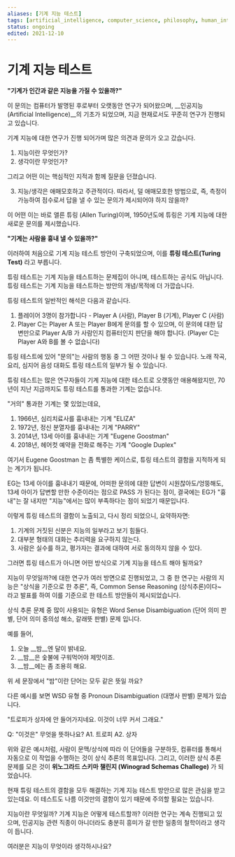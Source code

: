 ```yaml
---
aliases: [기계 지능 테스트]
tags: [artificial_intelligence, computer_science, philosophy, human_intellect, WHAT-IS]
status: ongoing
edited: 2021-12-10
---
```


# 기계 지능 테스트

__"기계가 인간과 같은 지능을 가질 수 있을까?"__

이 문의는 컴퓨터가 발명된 후로부터 오랫동안 연구가 되어왔으며, __인공지능(Artificial Intelligence)__의 기초가 되었으며, 지금 현재로서도 꾸준히 연구가 진행되고 있습니다.

기계 지능에 대한 연구가 진행 되어가며 많은 의견과 문의가 오고 갔습니다.

1. 지능이란 무엇인가?
2. 생각이란 무엇인가?

그리고 어떤 이는 핵심적인 지적과 함께 질문을 던졌습니다.

3. 지능/생각은 애매모호하고 주관적이다. 따라서, 덜 애매모호한 방법으로, 즉, 측정이 가능하여 점수로서 답을 낼 수 있는 문의가 제시되어야 하지 않을까?

이 어떤 이는 바로 앨른 튜링 (Allen Turing)이며, 1950년도에 튜링은 기계 지능에 대한 새로운 문의를 제시했습니다.

__"기계는 사람을 흉내 낼 수 있을까?"__

이러하여 처음으로 기계 지능 테스트 방안이 구축되었으며, 이를 __튜링 테스트(Turing Test)__ 라고 부릅니다.

튜링 테스트는 기계 지능을 테스트하는 문제집이 아니며, 테스트하는 공식도 아닙니다.
튜링 테스트는 기계 지능을 테스트하는 방안의 개념/목적에 더 가깝습니다.

튜링 테스트의 일반적인 해석은 다음과 같습니다.

1. 플레이어 3명이 참가합니다 - Player A (사람), Player B (기계), Player C (사람)
2. Player C는 Player A 또는 Player B에게 문의를 할 수 있으며, 이 문의에 대한 답변만으로 Player A/B 가 사람인지 컴퓨터인지 판단을 해야 합니다. (Player C는 Player A와 B를 볼 수 없습니다)

튜링 테스트에 있어 "문의"는 사람의 행동 중 그 어떤 것이나 될 수 있습니다. 노래 작곡, 요리, 심지어 음성 대화도 튜링 테스트의 일부가 될 수 있습니다.

튜링 테스트는 많은 연구자들이 기계 지능에 대한 테스트로 오랫동안 애용해왔지만, 70년이 지난 지금까지도 튜링 테스트를 통과한 기계는 없습니다.

"거의" 통과한 기계는 몇 있었는데요,

1. 1966년, 심리치료사를 흉내내는 기계 "ELIZA"
2. 1972년, 정신 분열자를 흉내내는 기계 "PARRY"
3. 2014년, 13세 아이를 흉내내는 기계 "Eugene Goostman"
4. 2018년, 헤어컷 예약을 전화로 해주는 기계 "Google Duplex"

여기서 Eugene Goostman 는 좀 특별한 케이스로, 튜링 테스트의 결함을 지적하게 되는 계기가 됩니다.

EG는 13세 아이를 흉내내기 때문에, 어떠한 문의에 대한 답변이 시원찮아도/엉뚱해도, 13세 아이가 답변할 만한 수준이라는 점으로 PASS 가 된다는 점이, 결국에는 EG가 "흉내"는 잘 내지만 "지능"에서는 많이 부족하다는 점이 되었기 때문입니다.

이렇게 튜링 테스트의 결함이 노출되고, 다시 정리 되었으니, 요약하자면:

1. 기계의 거짓된 신분은 지능의 일부라고 보기 힘들다.
2. 대부분 형태의 대화는 추리력을 요구하지 않는다.
3. 사람은 실수를 하고, 평가자는 결과에 대하여 서로 동의하지 않을 수 있다.



그러면 튜링 테스트가 아니면 어떤 방식으로 기계 지능을 테스트 해야 될까요?

지능이 무엇일까?에 대한 연구가 여러 방면으로 진행되었고, 그 중 한 연구는 사람의 지능은 "상식을 기준으로 한 추론", 즉, Common Sense Reasoning (상식추론)이다~ 라고 발표를 하여 이를 기준으로 한 테스트 방안들이 제시되었습니다.

상식 추론 문제 중 많이 사용되는 유형은 Word Sense Disambiguation (단어 의미 판별, 단어 의미 중의성 해소, 갈래뜻 판별) 문제 입니다.

예를 들어,

1. 오늘 __밤__엔 달이 밝네요.
2. __밤__은 숯불에 구워먹어야 제맛이죠.
3. __밤__에는 좀 조용히 해요.

위 세 문장에서 "밤"이란 단어는 모두 같은 뜻일 까요?



다른 예시를 보면 WSD 유형 중 Pronoun Disambiguation (대명사 판별) 문제가 있습니다.

"트로피가 상자에 안 들어가지네요. 이것이 너무 커서 그래요."

Q: "이것은" 무엇을 뜻하나요?
A1. 트로피
A2. 상자



위와 같은 예시처럼, 사람이 문맥/상식에 따라 이 단어들을 구분하듯, 컴퓨터를 통해서 자동으로 이 작업을 수행하는 것이 상식 추론의 목표입니다. 그리고, 이러한 상식 추론 문제를 모은 것이 __위노그라드 스키마 챌린지 (Winograd Schemas Challege)__ 가 되었습니다.

현재 튜링 테스트의 결함을 모두 해결하는 기계 지능 테스트 방안으로 많은 관심을 받고 있는데요.
이 테스트도 나름 이것만의 결함이 있기 때문에 주의할 필요는 있습니다.



지능이란 무엇일까? 기계 지능은 어떻게 테스트할까? 이러한 연구는 계속 진행되고 있으며, 인공지능 관련 직종이 아니더라도 충분히 흥미가 갈 만한 일종의 철학이라고 생각이 듭니다.



여러분은 지능이 무엇이라 생각하시나요?

